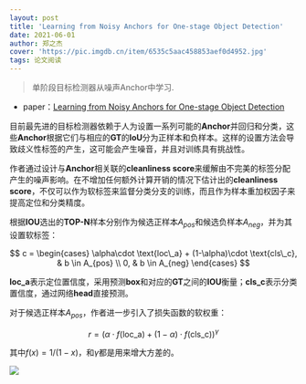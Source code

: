 ```yaml
---
layout: post
title: 'Learning from Noisy Anchors for One-stage Object Detection'
date: 2021-06-01
author: 郑之杰
cover: 'https://pic.imgdb.cn/item/6535c5aac458853aef0d4952.jpg'
tags: 论文阅读
---
```


> 单阶段目标检测器从噪声Anchor中学习.

- paper：[Learning from Noisy Anchors for One-stage Object Detection](https://arxiv.org/abs/1912.05086)


目前最先进的目标检测器依赖于人为设置一系列可能的**Anchor**并回归和分类，这些**Anchor**根据它们与相应的**GT**的**IoU**分为正样本和负样本。这样的设置方法会导致歧义性标签的产生，这可能会产生噪音，并且对训练具有挑战性。

作者通过设计与**Anchor**相关联的**cleanliness score**来缓解由不完美的标签分配产生的噪声影响。在不增加任何额外计算开销的情况下估计出的**cleanliness score**，不仅可以作为软标签来监督分类分支的训练，而且作为样本重加权因子来提高定位和分类精度。


根据**IOU**选出的**TOP-N**样本分别作为候选正样本$A_{pos}$和候选负样本$A_{neg}$，并为其设置软标签：

$$
c = \begin{cases}
\alpha\cdot \text{loc\_a} + (1-\alpha)\cdot \text{cls\_c}, & b \in A_{pos} \\
0, & b \in A_{neg}
\end{cases}
$$

**loc_a**表示定位置信度，采用预测**box**和对应的**GT**之间的**IOU**衡量；**cls_c**表示分类置信度，通过网络**head**直接预测。

对于候选正样本$A_{pos}$，作者进一步引入了损失函数的软权重：

$$
r = \left( \alpha\cdot f(\text{loc\_a}) + (1-\alpha)\cdot f(\text{cls\_c}) \right)^\gamma
$$

其中$f(x)=1/(1-x)$，和$γ$都是用来增大方差的。

![](https://pic.imgdb.cn/item/65362c12c458853aef186508.jpg)


